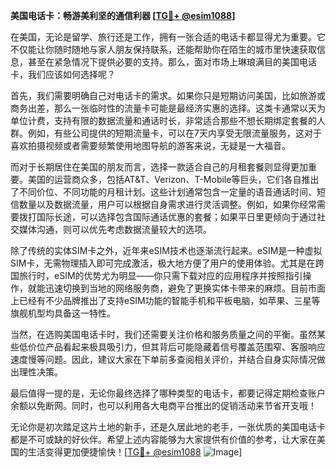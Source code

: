 **美国电话卡：畅游美利坚的通信利器 [[TG💪+ @esim1088](https://t.me/s/esim1088)]**

在美国，无论是留学、旅行还是工作，拥有一张合适的电话卡都显得尤为重要。它不仅能让你随时随地与家人朋友保持联系，还能帮助你在陌生的城市里快速获取信息，甚至在紧急情况下提供必要的支持。那么，面对市场上琳琅满目的美国电话卡，我们应该如何选择呢？

首先，我们需要明确自己对电话卡的需求。如果你只是短期访问美国，比如旅游或商务出差，那么一张临时性的流量卡可能是最经济实惠的选择。这类卡通常以天为单位计费，支持有限的数据流量和通话时长，非常适合那些不想长期绑定套餐的人群。例如，有些公司提供的短期流量卡，可以在7天内享受无限流量服务，这对于喜欢拍摄视频或者需要频繁使用地图导航的游客来说，无疑是一大福音。

而对于长期居住在美国的朋友而言，选择一款适合自己的月租套餐则显得更加重要。美国的运营商众多，包括AT&T、Verizon、T-Mobile等巨头，它们各自推出了不同价位、不同功能的月租计划。这些计划通常包含一定量的语音通话时间、短信数量以及数据流量，用户可以根据自身需求进行灵活调整。例如，如果你经常需要拨打国际长途，可以选择包含国际通话优惠的套餐；如果平日里更倾向于通过社交媒体沟通，则可以优先考虑数据流量较大的选项。

除了传统的实体SIM卡之外，近年来eSIM技术也逐渐流行起来。eSIM是一种虚拟SIM卡，无需物理插入即可完成激活，极大地方便了用户的使用体验。尤其是在跨国旅行时，eSIM的优势尤为明显——你只需下载对应的应用程序并按照指引操作，就能迅速切换到当地的网络服务商，避免了更换实体卡带来的麻烦。目前市面上已经有不少品牌推出了支持eSIM功能的智能手机和平板电脑，如苹果、三星等旗舰机型均具备这一特性。

当然，在选购美国电话卡时，我们还需要关注价格和服务质量之间的平衡。虽然某些低价位产品看起来极具吸引力，但其背后可能隐藏着信号覆盖范围窄、客服响应速度慢等问题。因此，建议大家在下单前多查阅相关评价，并结合自身实际情况做出理性决策。

最后值得一提的是，无论你最终选择了哪种类型的电话卡，都要记得定期检查账户余额以免断网。同时，也可以利用各大电商平台推出的促销活动来节省开支哦！

无论你是初次踏足这片土地的新手，还是久居此地的老手，一张优质的美国电话卡都是不可或缺的好伙伴。希望上述内容能够为大家提供有价值的参考，让大家在美国的生活变得更加便捷愉快！[[TG💪+ @esim1088](https://t.me/s/esim1088) ![Image](https://i.postimg.cc/4NQfJmqS/Snipaste-2025-05-13-00-14-12.png)]